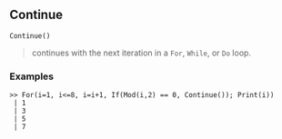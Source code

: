 ## Continue

``` 
Continue()
``` 
> continues with the next iteration in a `For`, `While`, or `Do` loop.

### Examples
``` 
>> For(i=1, i<=8, i=i+1, If(Mod(i,2) == 0, Continue()); Print(i))
 | 1
 | 3
 | 5
 | 7
```
 


